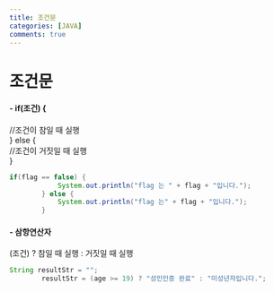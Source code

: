 ```yaml
---
title: 조건문
categories: [JAVA]
comments: true
---
```


조건문
===  
#### - if(조건) {  
//조건이 참일 때 실행  
} else {  
    //조건이 거짓일 때 실행  
}  
  
```java
if(flag == false) {
			System.out.println("flag 는 " + flag + "입니다.");
		} else {
			System.out.println("flag 는" + flag + "입니다.");
		}
```
  
#### - 삼항연산자  
(조건) ? 참일 때 실행 : 거짓일 때 실행  

```java
String resultStr = "";
		resultStr = (age >= 19) ? "성인인증 완료" : "미성년자입니다.";

```